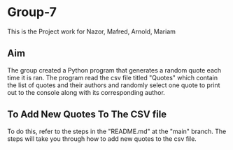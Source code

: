# Group-7
This is the Project work for Nazor, Mafred, Arnold, Mariam

## Aim
The group created a Python program that generates a random quote each time it is ran. The program read the csv file titled "Quotes" which contain the list of quotes and their authors and randomly select one quote to print out to the console along with its corresponding author.


## To Add New Quotes To The CSV file
To do this, refer to the steps in the "README.md" at the "main" branch. The steps will take you through how to add new quotes to the csv file.
